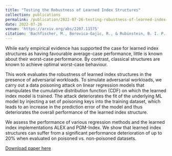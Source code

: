 ```yaml
---
title: "Testing the Robustness of Learned Index Structures"
collection: publications
permalink: /publication/2022-07-26-testing-robustness-of-learned-index-structures
date: 2022-07-26
venue: 'https://arxiv.org/abs/2207.11575'
citation: 'Bachfischer, M., Borovica-Gajic, R., & Rubinstein, B. I. P. (2022). Testing the Robustness of Learned Index Structures'
---
```

While early empirical evidence has supported the case for learned index structures as having favourable average-case performance, little is known about their worst-case performance. By contrast, classical structures are known to achieve optimal worst-case behaviour. 

This work evaluates the robustness of learned index structures in the presence of adversarial workloads. To simulate adversarial workloads, we carry out a data poisoning attack on linear regression models that manipulates the cumulative distribution function (CDF) on which the learned index model is trained. The attack deteriorates the fit of the underlying ML model by injecting a set of poisoning keys into the training dataset, which leads to an increase in the prediction error of the model and thus deteriorates the overall performance of the learned index structure. 

We assess the performance of various regression methods and the learned index implementations ALEX and PGM-Index. We show that learned index structures can suffer from a significant performance deterioration of up to 20% when evaluated on poisoned vs. non-poisoned datasets. 

[Download paper here](https://arxiv.org/abs/2207.11575)